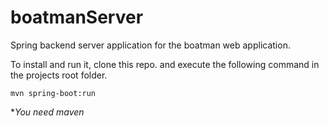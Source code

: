 # boatmanServer

Spring backend server application for the boatman web application.

To install and run it, clone this repo. and execute the following command in the projects root folder.
```
mvn spring-boot:run
```

**You need maven*
